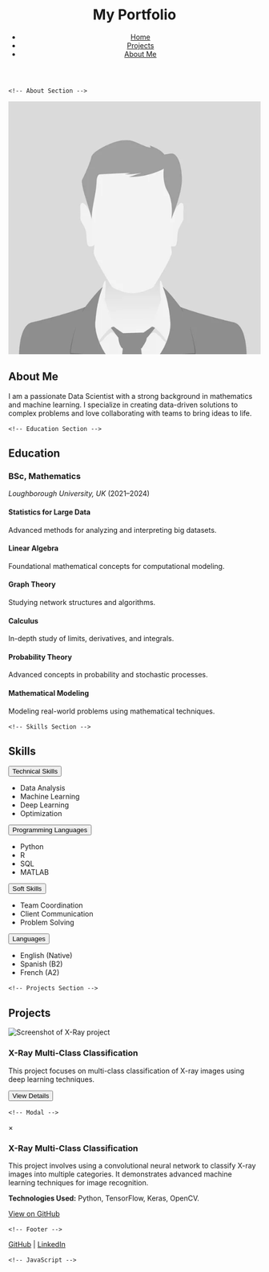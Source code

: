 <html lang="en">
<head>
    <meta charset="UTF-8">
    <meta name="viewport" content="width=device-width, initial-scale=1.0">
    <meta name="description" content="Personal portfolio showcasing my projects and skills.">
    <link rel="stylesheet" href="assets/styles.css">
    <script src="https://kit.fontawesome.com/a076d05399.js" crossorigin="anonymous"></script>
    <title>Portfolio with Fixes</title>
</head>
<body>
    <!-- Header Section -->
    <header>
        <h1><i class="fas fa-user-circle"></i> My Portfolio</h1>
        <nav>
            <ul class="inline-list">
                <li><a href="index.html"><i class="fas fa-home"></i> Home</a></li>
                <li><a href="projects.html"><i class="fas fa-project-diagram"></i> Projects</a></li>
                <li><a href="about.html"><i class="fas fa-info-circle"></i> About Me</a></li>
            </ul>
        </nav>
    </header>

    <!-- About Section -->
<section class="about plaque">
        <div class="about-content">
            <img src="assets/headshot.jpg" alt="Headshot" class="headshot">
            <div>
                <h2>About Me</h2>
                <p>
                    I am a passionate Data Scientist with a strong background in mathematics and machine learning. I specialize in creating data-driven solutions to complex problems and love collaborating with teams to bring ideas to life.
                </p>
            </div>
        </div>
    </section>

    <!-- Education Section -->
<section class="plaque">
        <h2><i class="fas fa-graduation-cap"></i> Education</h2>
        <h3>BSc, Mathematics</h3>
        <p><em>Loughborough University, UK</em> (<span>2021–2024</span>)</p>
        <div class="card-list">
            <div class="card">
                <h4>Statistics for Large Data</h4>
                <p>Advanced methods for analyzing and interpreting big datasets.</p>
            </div>
            <div class="card">
                <h4>Linear Algebra</h4>
                <p>Foundational mathematical concepts for computational modeling.</p>
            </div>
            <div class="card">
                <h4>Graph Theory</h4>
                <p>Studying network structures and algorithms.</p>
            </div>
            <div class="card">
                <h4>Calculus</h4>
                <p>In-depth study of limits, derivatives, and integrals.</p>
            </div>
            <div class="card">
                <h4>Probability Theory</h4>
                <p>Advanced concepts in probability and stochastic processes.</p>
            </div>
            <div class="card">
                <h4>Mathematical Modeling</h4>
                <p>Modeling real-world problems using mathematical techniques.</p>
            </div>
        </div>
    </section>

    <!-- Skills Section -->
<section class="plaque">
        <h2><i class="fas fa-tools"></i> Skills</h2>
        <div class="collapsible">
            <button class="collapsible-btn">Technical Skills</button>
            <div class="collapsible-content">
                <ul>
                    <li>Data Analysis</li>
                    <li>Machine Learning</li>
                    <li>Deep Learning</li>
                    <li>Optimization</li>
                </ul>
            </div>
            <button class="collapsible-btn">Programming Languages</button>
            <div class="collapsible-content">
                <ul>
                    <li>Python</li>
                    <li>R</li>
                    <li>SQL</li>
                    <li>MATLAB</li>
                </ul>
            </div>
            <button class="collapsible-btn">Soft Skills</button>
            <div class="collapsible-content">
                <ul>
                    <li>Team Coordination</li>
                    <li>Client Communication</li>
                    <li>Problem Solving</li>
                </ul>
            </div>
            <button class="collapsible-btn">Languages</button>
            <div class="collapsible-content">
                <ul>
                    <li>English (Native)</li>
                    <li>Spanish (B2)</li>
                    <li>French (A2)</li>
                </ul>
            </div>
        </div>
    </section>

    <!-- Projects Section -->
<section class="projects plaque">
        <h2><i class="fas fa-tasks"></i> Projects</h2>
        <article class="project-item">
            <img src="assets/40.png" alt="Screenshot of X-Ray project" class="project-image">
            <div>
                <h3><i class="fas fa-x-ray"></i> X-Ray Multi-Class Classification</h3>
                <p>This project focuses on multi-class classification of X-ray images using deep learning techniques.</p>
                <button class="open-modal-btn" data-modal="project-modal-1">View Details</button>
            </div>
        </article>
    </section>

    <!-- Modal -->
<div id="project-modal-1" class="modal">
        <div class="modal-content">
            <span class="close-modal-btn">&times;</span>
            <h3>X-Ray Multi-Class Classification</h3>
            <p>
                This project involves using a convolutional neural network to classify X-ray images into multiple categories.
                It demonstrates advanced machine learning techniques for image recognition.
            </p>
            <p>
                <strong>Technologies Used:</strong> Python, TensorFlow, Keras, OpenCV.
            </p>
            <a href="https://github.com/your-github-repo" target="_blank" class="modal-link">
                View on GitHub <i class="fas fa-external-link-alt"></i>
            </a>
        </div>
    </div>

    <!-- Footer -->
<footer>
        <p><a href="https://github.com/username"><i class="fab fa-github"></i> GitHub</a> | <a href="https://linkedin.com/in/username"><i class="fab fa-linkedin"></i> LinkedIn</a></p>
    </footer>

    <!-- JavaScript -->
<script>
        // Open modal
        document.querySelectorAll('.open-modal-btn').forEach(button => {
            button.addEventListener('click', () => {
                const modalId = button.getAttribute('data-modal');
                const modal = document.getElementById(modalId);
                modal.style.display = 'flex';
            });
        });

        // Close modal
        document.querySelectorAll('.close-modal-btn').forEach(button => {
            button.addEventListener('click', () => {
                const modal = button.closest('.modal');
                modal.style.display = 'none';
            });
        });

        // Close modal when clicking outside the content
        window.addEventListener('click', (event) => {
            if (event.target.classList.contains('modal')) {
                event.target.style.display = 'none';
            }
        });

        // Collapsible functionality
        const collapsibles = document.querySelectorAll(".collapsible-btn");
        collapsibles.forEach(button => {
            button.addEventListener("click", () => {
                const content = button.nextElementSibling;
                button.classList.toggle("active");
                if (content.style.maxHeight) {
                    content.style.maxHeight = null;
                    content.style.opacity = 0;
                } else {
                    content.style.maxHeight = content.scrollHeight + "px";
                    content.style.opacity = 1;
                }
            });
        });
    </script>
</body>
</html>
